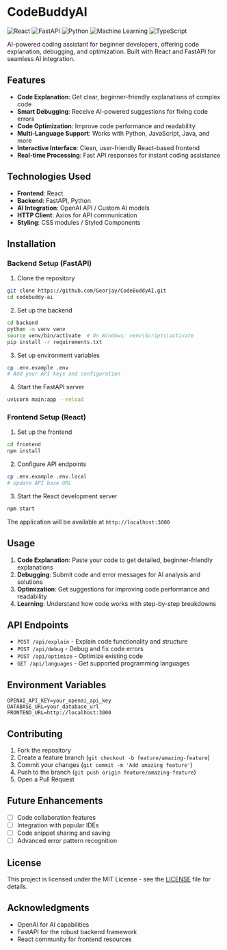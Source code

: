 # CodeBuddyAI

![React](https://img.shields.io/badge/React-20232A?style=for-the-badge&logo=react&logoColor=61DAFB)
![FastAPI](https://img.shields.io/badge/FastAPI-009688?style=for-the-badge&logo=fastapi&logoColor=white)
![Python](https://img.shields.io/badge/Python-3776AB?style=for-the-badge&logo=python&logoColor=white)
![Machine Learning](https://img.shields.io/badge/Machine%20Learning-FF6F00?style=for-the-badge&logo=scikitlearn&logoColor=white)
![TypeScript](https://img.shields.io/badge/TypeScript-3178C6?style=for-the-badge&logo=typescript&logoColor=white)

AI-powered coding assistant for beginner developers, offering code explanation, debugging, and optimization. Built with React and FastAPI for seamless AI integration.

## Features

- **Code Explanation**: Get clear, beginner-friendly explanations of complex code
- **Smart Debugging**: Receive AI-powered suggestions for fixing code errors
- **Code Optimization**: Improve code performance and readability
- **Multi-Language Support**: Works with Python, JavaScript, Java, and more
- **Interactive Interface**: Clean, user-friendly React-based frontend
- **Real-time Processing**: Fast API responses for instant coding assistance

## Technologies Used

- **Frontend**: React
- **Backend**: FastAPI, Python
- **AI Integration**: OpenAI API / Custom AI models
- **HTTP Client**: Axios for API communication
- **Styling**: CSS modules / Styled Components

## Installation

### Backend Setup (FastAPI)

1. Clone the repository
```bash
git clone https://github.com/Georjay/CodeBuddyAI.git
cd codebuddy-ai
```

2. Set up the backend
```bash
cd backend
python -m venv venv
source venv/bin/activate  # On Windows: venv\Scripts\activate
pip install -r requirements.txt
```

3. Set up environment variables
```bash
cp .env.example .env
# Add your API keys and configuration
```

4. Start the FastAPI server
```bash
uvicorn main:app --reload
```

### Frontend Setup (React)

1. Set up the frontend
```bash
cd frontend
npm install
```

2. Configure API endpoints
```bash
cp .env.example .env.local
# Update API base URL
```

3. Start the React development server
```bash
npm start
```

The application will be available at `http://localhost:3000`

## Usage

1. **Code Explanation**: Paste your code to get detailed, beginner-friendly explanations
2. **Debugging**: Submit code and error messages for AI analysis and solutions
3. **Optimization**: Get suggestions for improving code performance and readability
4. **Learning**: Understand how code works with step-by-step breakdowns

## API Endpoints

- `POST /api/explain` - Explain code functionality and structure
- `POST /api/debug` - Debug and fix code errors
- `POST /api/optimize` - Optimize existing code
- `GET /api/languages` - Get supported programming languages

## Environment Variables

```
OPENAI_API_KEY=your_openai_api_key
DATABASE_URL=your_database_url
FRONTEND_URL=http://localhost:3000
```

## Contributing

1. Fork the repository
2. Create a feature branch (`git checkout -b feature/amazing-feature`)
3. Commit your changes (`git commit -m 'Add amazing feature'`)
4. Push to the branch (`git push origin feature/amazing-feature`)
5. Open a Pull Request

## Future Enhancements

- [ ] Code collaboration features
- [ ] Integration with popular IDEs
- [ ] Code snippet sharing and saving
- [ ] Advanced error pattern recognition

## License

This project is licensed under the MIT License - see the [LICENSE](LICENSE) file for details.

## Acknowledgments

- OpenAI for AI capabilities
- FastAPI for the robust backend framework
- React community for frontend resources
